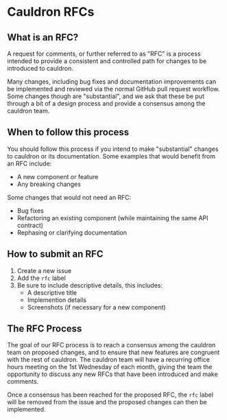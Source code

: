 # Cauldron RFCs

## What is an RFC?

A request for comments, or further referred to as "RFC" is a process intended to provide a consistent and controlled path for changes to be introduced to cauldron.

Many changes, including bug fixes and documentation improvements can be implemented and reviewed via the normal GitHub pull request workflow. Some changes though are "substantial", and we ask that these be put through a bit of a design process and provide a consensus among the cauldron team.

## When to follow this process

You should follow this process if you intend to make "substantial" changes to cauldron or its documentation. Some examples that would benefit from an RFC include:

- A new component or feature
- Any breaking changes

Some changes that would not need an RFC:

- Bug fixes
- Refactoring an existing component (while maintaining the same API contract)
- Rephasing or clarifying documentation

## How to submit an RFC

1. Create a new issue
1. Add the `rfc` label
1. Be sure to include descriptive details, this includes:
   - A descriptive title
   - Implemention details
   - Screenshots (if necessary for a new component)

## The RFC Process

The goal of our RFC process is to reach a consensus among the cauldron team on proposed changes, and to ensure that new features are congruent with the rest of cauldron. The cauldron team will have a recurring office hours meeting on the 1st Wednesday of each month, giving the team the opportunity to discuss any new RFCs that have been introduced and make comments.

Once a consensus has been reached for the proposed RFC, the `rfc` label will be removed from the issue and the proposed changes can then be implemented.
